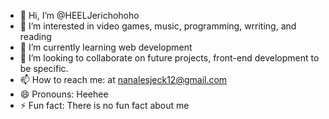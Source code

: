 - 👋 Hi, I’m @HEELJerichohoho
- 👀 I’m interested in video games, music, programming, wrriting, and reading
- 🌱 I’m currently learning web development
- 💞️ I’m looking to collaborate on future projects, front-end development to be specific.
- 📫 How to reach me: at nanalesjeck12@gmail.com
- 😄 Pronouns: Heehee
- ⚡ Fun fact: There is no fun fact about me

